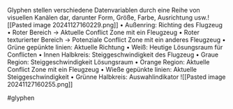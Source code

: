 Glyphen stellen verschiedene Datenvariablen durch eine Reihe von visuellen Kanälen dar, darunter 
Form, Größe, Farbe, Ausrichtung usw.![[Pasted image 20241127160229.png]]
• Außenring: Richting des Flugzeug
• Roter Bereich -> Aktuelle Conflict Zone mit ein Fleugzeug
• Roter texturierter Bereich -> Potenziale Conflict Zone 
mit ein anderes Fleugzeug
• Grüne gepünkte linien: Aktuelle Richtung 
• Weiß: Heutige Lösungsraum für Conflicten
• Innen Halbkreis: Steiggeschwindigkeit des Flugzeug
• Graue Region: Steiggeschwindigkeit Lösungsraum
• Orange Region: Aktuelle Conflict Zone mit ein Fleugzeug 
• Wieße gepünkte linien: Aktuelle Steiggeschwindigkeit
• Grünne Halbkreis: Auswahlindikator
![[Pasted image 20241127160255.png]]

#glyphen
